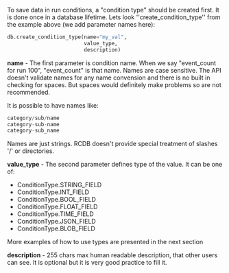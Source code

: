 
To save data in run conditions, a "condition type" should be created first. It is done once in a database lifetime.
Lets look ''create_condition_type'' from the example above (we add parameter names here):

```python
db.create_condition_type(name="my_val",
                         value_type,
                         description)
```

**name** - The first parameter is condition name. When we say "event_count for run 100", "event_count" is that name.
Names are case sensitive. The API doesn't validate names for any name convension and there is no built in checking for
spaces. But spaces would definitely make problems so are not recommended.

It is possible to have names like:

```python
category/sub/name
category-sub-name
category-sub_name
```

Names are just strings. RCDB doesn't provide special treatment of slashes '/' or directories.


**value_type** - The second parameter defines type of the value. It can be one of:

* ConditionType.STRING_FIELD
* ConditionType.INT_FIELD
* ConditionType.BOOL_FIELD
* ConditionType.FLOAT_FIELD
* ConditionType.TIME_FIELD
* ConditionType.JSON_FIELD
* ConditionType.BLOB_FIELD

More examples of how to use types are presented in the next section


**description** - 255 chars max human readable description, that other users can see. It is optional but it is very good practice to fill it.
